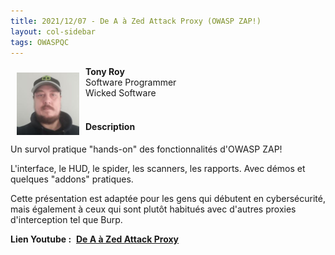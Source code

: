 ```yaml
---
title: 2021/12/07 - De A à Zed Attack Proxy (OWASP ZAP!)
layout: col-sidebar
tags: OWASPQC
---
```


<img align="left" style="padding: 10px;" width="100px" src="../../assets/images/200px-TonyRoy.jpg" />

**Tony Roy**
<br>Software Programmer
<br>Wicked Software
<br>
<br>

#### Description

Un survol pratique "hands-on" des fonctionnalités d'OWASP ZAP!

L'interface, le HUD, le spider, les scanners, les rapports. Avec démos et quelques "addons" pratiques.

Cette présentation est adaptée pour les gens qui débutent en cybersécurité, mais également à ceux qui sont plutôt habitués avec d'autres proxies d'interception tel que Burp.

**Lien Youtube :**&nbsp;
**[De A à Zed Attack Proxy](https://www.youtube.com/watch?v=jqHrp_rP12o)**
<br>
